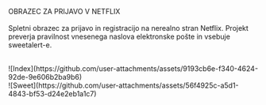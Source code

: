 <p>OBRAZEC ZA PRIJAVO V NETFLIX <br><br> Spletni obrazec za prijavo in registracijo na nerealno stran Netflix. Projekt preverja pravilnost vnesenega naslova elektronske pošte in vsebuje sweetalert-e.</p>
<br>
![Index](https://github.com/user-attachments/assets/9193cb6e-f340-4624-92de-9e606b2ba9b6)
<br>
![Sweet](https://github.com/user-attachments/assets/56f4925c-a5d1-4843-bf53-d24e2eb1a1c7)
